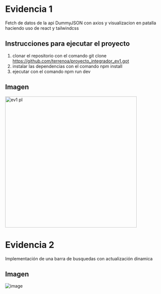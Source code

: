 # Evidencia 1
Fetch de datos de la api DummyJSON con axios y visualizacion en patalla haciendo uso de react y tailwindcss 

## Instrucciones para ejecutar el proyecto
1. clonar el repositorio con el comando git clone https://github.com/terrenoa/proyecto_integrador_ev1.got
2. instalar las dependencias con el comando npm install
3. ejecutar con el comando npm run dev

## Imagen
<img width="423" alt="ev1 pI" src="https://github.com/user-attachments/assets/24d8c253-a7f6-41d6-8cf9-0eef2a43f4cc" />

# Evidencia 2
Implementación de una barra de busquedas con actualización dinamica

## Imagen
![image](https://github.com/user-attachments/assets/c797468e-3c57-460b-a0aa-8849a8bfcc0e)


